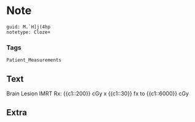 # Note
```
guid: M.`H]j(4hp
notetype: Cloze+
```

### Tags
```
Patient_Measurements
```

## Text
Brain Lesion IMRT Rx: {{c1::200}} cGy x {{c1::30}} fx to {{c1::6000}} cGy

## Extra

